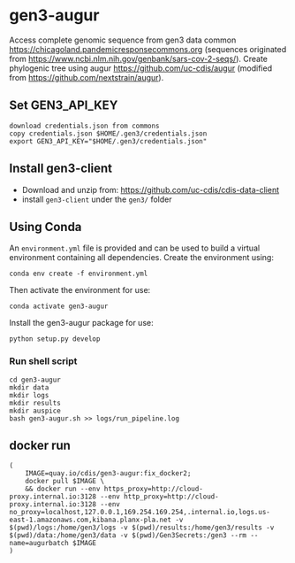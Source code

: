 # gen3-augur

Access complete genomic sequence from gen3 data common https://chicagoland.pandemicresponsecommons.org (sequences originated from https://www.ncbi.nlm.nih.gov/genbank/sars-cov-2-seqs/). Create phylogenic tree using augur https://github.com/uc-cdis/augur (modified from https://github.com/nextstrain/augur).

## Set GEN3_API_KEY

```
download credentials.json from commons
copy credentials.json $HOME/.gen3/credentials.json
export GEN3_API_KEY="$HOME/.gen3/credentials.json"
```

## Install gen3-client

* Download and unzip from: https://github.com/uc-cdis/cdis-data-client
* install `gen3-client` under the `gen3/` folder

## Using Conda

An `environment.yml` file is provided and can be used to build a virtual environment containing all dependencies. Create the environment using:
```
conda env create -f environment.yml
```
Then activate the environment for use:
```
conda activate gen3-augur
```

Install the gen3-augur package for use:
```
python setup.py develop
```

### Run shell script
```
cd gen3-augur
mkdir data
mkdir logs
mkdir results
mkdir auspice
bash gen3-augur.sh >> logs/run_pipeline.log
```

## docker run

```
(
    IMAGE=quay.io/cdis/gen3-augur:fix_docker2;
    docker pull $IMAGE \
    && docker run --env https_proxy=http://cloud-proxy.internal.io:3128 --env http_proxy=http://cloud-proxy.internal.io:3128 --env no_proxy=localhost,127.0.0.1,169.254.169.254,.internal.io,logs.us-east-1.amazonaws.com,kibana.planx-pla.net -v $(pwd)/logs:/home/gen3/logs -v $(pwd)/results:/home/gen3/results -v $(pwd)/data:/home/gen3/data -v $(pwd)/Gen3Secrets:/gen3 --rm --name=augurbatch $IMAGE
)
```
